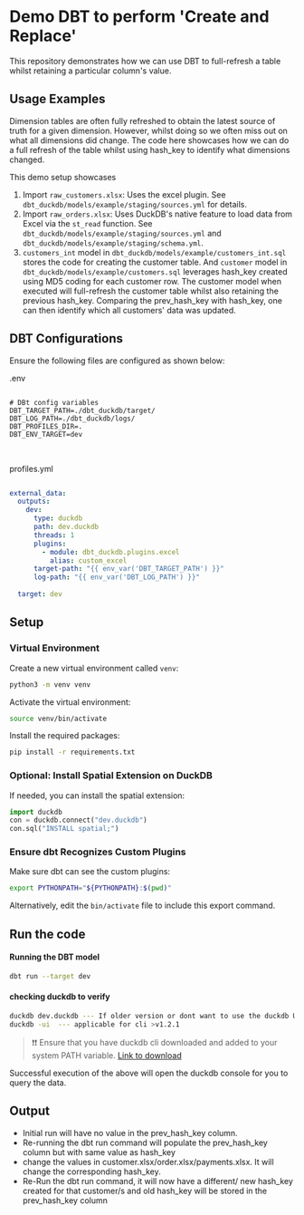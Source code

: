 # Demo DBT to perform 'Create and Replace'

This repository demonstrates how we can use DBT to full-refresh a table whilst retaining a particular column's value. 

## Usage Examples
Dimension tables are often fully refreshed to obtain the latest source of truth for a given dimension. However, whilst doing so we often miss out on what all dimensions did change. The code here showcases how we can do a full refresh of the table whilst using hash_key to identify what dimensions changed. 



This demo setup showcases

1. Import `raw_customers.xlsx`: Uses the excel plugin. See `dbt_duckdb/models/example/staging/sources.yml` for details.
2. Import `raw_orders.xlsx`: Uses DuckDB's native feature to load data from Excel via the `st_read` function. See `dbt_duckdb/models/example/staging/sources.yml` and `dbt_duckdb/models/example/staging/schema.yml`.
3. `customers_int` model in `dbt_duckdb/models/example/customers_int.sql` stores the code for creating the customer table. And `customer` model in `dbt_duckdb/models/example/customers.sql` leverages hash_key created using MD5 coding for each customer row. The customer model when executed will full-refresh the customer table whilst also retaining the previous hash_key. Comparing the prev_hash_key with hash_key, one can then identify which all customers' data was updated. 


## DBT Configurations
Ensure the following files are configured as shown below:

.env 

```.env

# DBt config variables 
DBT_TARGET_PATH=./dbt_duckdb/target/
DBT_LOG_PATH=./dbt_duckdb/logs/
DBT_PROFILES_DIR=.
DBT_ENV_TARGET=dev

```
<br>

profiles.yml

````yaml

external_data:
  outputs:
    dev:
      type: duckdb
      path: dev.duckdb
      threads: 1
      plugins:
        - module: dbt_duckdb.plugins.excel
          alias: custom_excel
      target-path: "{{ env_var('DBT_TARGET_PATH') }}"
      log-path: "{{ env_var('DBT_LOG_PATH') }}"
  
  target: dev 

````

## Setup

### Virtual Environment

Create a new virtual environment called `venv`:

```bash
python3 -m venv venv
```

Activate the virtual environment:

```bash
source venv/bin/activate
```

Install the required packages:


```bash
pip install -r requirements.txt
```

### Optional: Install Spatial Extension on DuckDB

If needed, you can install the spatial extension:

```python
import duckdb
con = duckdb.connect("dev.duckdb")
con.sql("INSTALL spatial;")
```

### Ensure dbt Recognizes Custom Plugins

Make sure dbt can see the custom plugins:

```bash
export PYTHONPATH="${PYTHONPATH}:$(pwd)"
```

Alternatively, edit the `bin/activate` file to include this export command.


## Run the code 

#### Running the DBT model 
```bash
dbt run --target dev
```


#### checking duckdb to verify 
```bash
duckdb dev.duckdb --- If older version or dont want to use the duckdb UI 
duckdb -ui  --- applicable for cli >v1.2.1 
```
> ❗❗ Ensure that you have duckdb cli downloaded and added to your system PATH variable. [Link to download](https://github.com/duckdb/duckdb/releases/tag/v1.2.1)

Successful execution of the above will open the duckdb console for you to query the data. 

## Output
- Initial run will have no value in the prev_hash_key column. 
- Re-running the dbt run command will populate the prev_hash_key column but with same value as hash_key 
- change the values in customer.xlsx/order.xlsx/payments.xlsx. It will change the corresponding hash_key. 
- Re-Run the dbt run command, it will now have a different/ new hash_key created for that customer/s and old hash_key will be stored in the prev_hash_key column 
